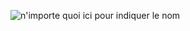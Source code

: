 



![n'importe quoi ici pour indiquer le nom](https://fatsecretfrance.fr/wp-content/uploads/2020/11/Burger-ve%CC%81ge%CC%81tarien-maison.png)


